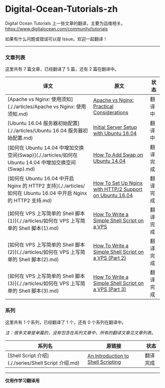 
# Digital-Ocean-Tutorials-zh

Digital Ocean Tutorials 上一些文章的翻译，主要为运维相关。https://www.digitalocean.com/community/tutorials

如果有什么问题或错误可以提 Issue。欢迎一起翻译！

---

### 文章列表

这里共有 7 篇文章，已经翻译了 5 篇，还有 2 篇在翻译中。

| 译文 | 原文 | 状态 |
|------|------|------|
| [Apache vs Nginx: 使用须知](././articles/Apache vs Nginx: 使用须知.md) | [Apache vs Nginx: Practical Considerations](https://www.digitalocean.com/community/tutorials/apache-vs-nginx-practical-considerations) | 翻译中 |
| [Ubuntu 16.04 服务器初始配置](././articles/Ubuntu 16.04 服务器初始配置.md) | [Initial Server Setup with Ubuntu 16.04](https://www.digitalocean.com/community/tutorials/initial-server-setup-with-ubuntu-16-04) | 翻译中 |
| [如何在 Ubuntu 14.04 中增加交换空间(Swap)](././articles/如何在 Ubuntu 14.04 中增加交换空间(Swap).md) | [How To Add Swap on Ubuntu 14.04](https://www.digitalocean.com/community/tutorials/how-to-add-swap-on-ubuntu-14-04) | 翻译完成 |
| [如何在 Ubuntu 16.04 中开启 Nginx 的 HTTP2 支持](././articles/如何在 Ubuntu 16.04 中开启 Nginx 的 HTTP2 支持.md) | [How To Set Up Nginx with HTTP/2 Support on Ubuntu 16.04](https://www.digitalocean.com/community/tutorials/how-to-set-up-nginx-with-http-2-support-on-ubuntu-16-04) | 翻译完成 |
| [如何在 VPS 上写简单的 Shell 脚本(1)](././articles/如何在 VPS 上写简单的 Shell 脚本(1).md) | [How To Write a Simple Shell Script on a VPS](https://www.digitalocean.com/community/tutorials/how-to-write-a-simple-shell-script-on-a-vps) | 翻译完成 |
| [如何在 VPS 上写简单的 Shell 脚本(2)](././articles/如何在 VPS 上写简单的 Shell 脚本(2).md) | [How To Write a Simple Shell Script on a VPS (Part 2)](https://www.digitalocean.com/community/tutorials/how-to-write-a-simple-shell-script-on-a-vps-part-2) | 翻译完成 |
| [如何在 VPS 上写简单的 Shell 脚本(3)](././articles/如何在 VPS 上写简单的 Shell 脚本(3).md) | [How To Write a Simple Shell Script on a VPS (Part 3)](https://www.digitalocean.com/community/tutorials/how-to-write-a-simple-shell-script-on-a-vps-part-3) | 翻译完成 |


### 系列

这里共有 1 个系列，已经翻译了 1 个，还有 0 个系列在翻译中。

*注：很多文章是单篇的，没有包含在系列文章中，所有的翻译文章见文章列表。*

| 系列名 | 原链接 | 状态 |
|------|------|------|
| [Shell Script 介绍](././series/Shell Script 介绍.md) | [An Introduction to Shell Scripting](https://www.digitalocean.com/community/tutorial_series/an-introduction-to-shell-scripting) | 翻译完成 |


---

**仅用作学习翻译用**


